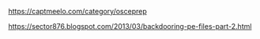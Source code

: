 https://captmeelo.com/category/osceprep


[PE Files]:
https://sector876.blogspot.com/2013/03/backdooring-pe-files-part-1.html
https://sector876.blogspot.com/2013/03/backdooring-pe-files-part-2.html

